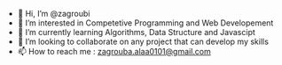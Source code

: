 - 👋 Hi, I’m @zagroubi
- 👀 I’m interested in Competetive Programming and Web Developement
- 🌱 I’m currently learning Algorithms, Data Structure and Javascipt 
- 💞️ I’m looking to collaborate on any project that can develop my skills
- 📫 How to reach me : zagrouba.alaa0101@gmail.com

<!---
zagroubi/zagroubi is a ✨ special ✨ repository because its `README.md` (this file) appears on your GitHub profile.
You can click the Preview link to take a look at your changes.
--->
